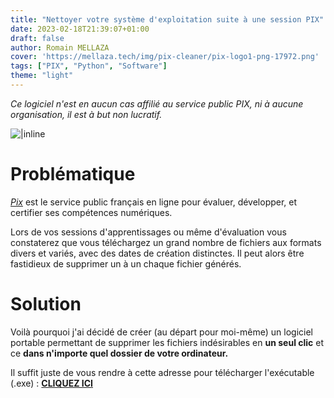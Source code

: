 ```yaml
---
title: "Nettoyer votre système d'exploitation suite à une session PIX"
date: 2023-02-18T21:39:07+01:00
draft: false
author: Romain MELLAZA
cover: 'https://mellaza.tech/img/pix-cleaner/pix-logo1-png-17972.png'
tags: ["PIX", "Python", "Software"]
theme: "light"
---
```


*Ce logiciel n'est en aucun cas affilié au service public PIX, ni à aucune organisation, il est à but non lucratif.*

![|inline](https://mellaza.tech/img/pix-cleaner/logo_article_pix.png)

# Problématique 
[*Pix*](https://pix.fr/) est le service public français en ligne pour évaluer, développer, et certifier ses compétences numériques. 

Lors de vos sessions d'apprentissages ou même d'évaluation vous constaterez que vous téléchargez un grand nombre de fichiers aux formats divers et variés, avec des dates de création distinctes. Il peut alors être fastidieux de supprimer un à un chaque fichier générés. 

# Solution
Voilà pourquoi j'ai décidé de créer (au départ pour moi-même) un logiciel portable permettant de supprimer les fichiers indésirables en **un seul clic** et ce **dans n'importe quel dossier de votre ordinateur.**

Il suffit juste de vous rendre à cette adresse pour télécharger l'exécutable (.exe) : [**CLIQUEZ ICI**](https://github.com/4strium/PIX-Files-Cleaner/releases/tag/v1.0.0)